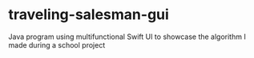 # traveling-salesman-gui
Java program using multifunctional Swift UI to showcase the algorithm I made during a school project
